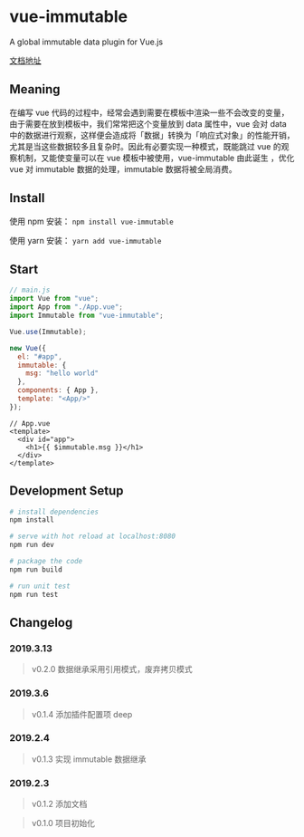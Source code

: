 # vue-immutable

A global immutable data plugin for Vue.js

[文档地址](https://hamger.github.io/vue-immutable/)

## Meaning

在编写 vue 代码的过程中，经常会遇到需要在模板中渲染一些不会改变的变量，由于需要在放到模板中，我们常常把这个变量放到 data 属性中，vue 会对 data 中的数据进行观察，这样便会造成将「数据」转换为「响应式对象」的性能开销，尤其是当这些数据较多且复杂时。因此有必要实现一种模式，既能跳过 vue 的观察机制，又能使变量可以在 vue 模板中被使用，vue-immutable 由此诞生 ，优化 vue 对 immutable 数据的处理，immutable 数据将被全局消费。

## Install

使用 npm 安装： `npm install vue-immutable`

使用 yarn 安装： `yarn add vue-immutable`

## Start

```js
// main.js
import Vue from "vue";
import App from "./App.vue";
import Immutable from "vue-immutable";

Vue.use(Immutable);

new Vue({
  el: "#app",
  immutable: {
    msg: "hello world"
  },
  components: { App },
  template: "<App/>"
});
```

```vue
// App.vue
<template>
  <div id="app">
    <h1>{{ $immutable.msg }}</h1>
  </div>
</template>
```

## Development Setup

```bash
# install dependencies
npm install

# serve with hot reload at localhost:8080
npm run dev

# package the code
npm run build

# run unit test
npm run test
```

## Changelog

### 2019.3.13

> v0.2.0 数据继承采用引用模式，废弃拷贝模式

### 2019.3.6

> v0.1.4 添加插件配置项 deep

### 2019.2.4

> v0.1.3 实现 immutable 数据继承

### 2019.2.3

> v0.1.2 添加文档

> v0.1.0 项目初始化
